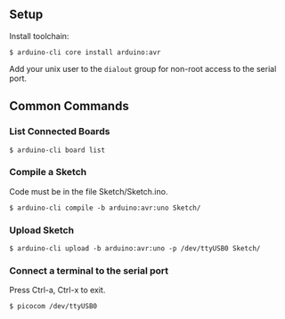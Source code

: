 ## Setup

Install toolchain:
```
$ arduino-cli core install arduino:avr
```

Add your unix user to the `dialout` group for non-root access to the serial
port.

## Common Commands

### List Connected Boards

```
$ arduino-cli board list
```

### Compile a Sketch

Code must be in the file Sketch/Sketch.ino.
```
$ arduino-cli compile -b arduino:avr:uno Sketch/
```

### Upload Sketch

```
$ arduino-cli upload -b arduino:avr:uno -p /dev/ttyUSB0 Sketch/
```

### Connect a terminal to the serial port

Press Ctrl-a, Ctrl-x to exit.

```
$ picocom /dev/ttyUSB0
```
